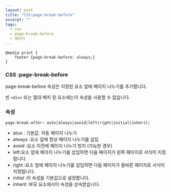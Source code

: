 ```yaml
---
layout: post
title: "CSS:page-break-before"
excerpt: ""
tags: 
  - css
  - page-break-before
  - 페이지
---
```

```
@media print {
    footer {page-break-before: always;}
}
```
### CSS :page-break-before

page-break-before 속성은 지정된 요소 앞에 페이지 나누기를 추가합니다.

빈 `<div>` 또는 절대 배치 된 요소에는이 속성을 사용할 수 없습니다.

### 속성
`page-break-after: auto|always|avoid|left|right|initial|inherit;`

+ atuo : 기본값. 자동 페이지 나누기
+ always :요소 앞에 항상 페이지 나누기를 삽입
+ avoid :요소 이전에 페이지 나누기 방지 (가능한 경우)
+ left:요소 앞에 페이지 나누기를 삽입하면 다음 페이지가 왼쪽 페이지로 서식이 지정됩니다.
+ right :요소 앞에 페이지 나누기를 삽입하면 다음 페이지가 올바른 페이지로 서식이 지정됩니다.
+ initial :이 속성을 기본값으로 설정합니다.
+ inherit :부모 요소에서이 속성을 상속받습니다.

